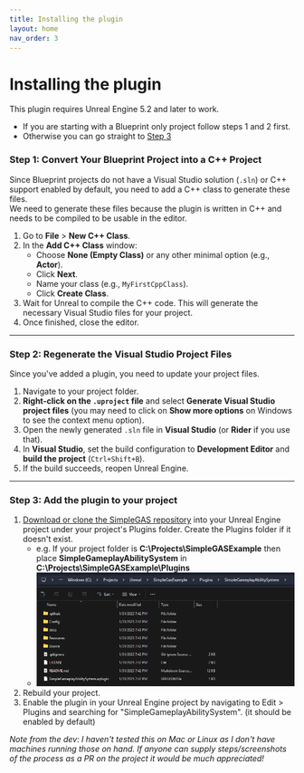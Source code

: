 ```yaml
---
title: Installing the plugin
layout: home
nav_order: 3
---
```


# Installing the plugin

This plugin requires Unreal Engine 5.2 and later to work.  
* If you are starting with a Blueprint only project follow steps 1 and 2 first.  
* Otherwise you can go straight to [Step 3](#step-3-installing-the-plugin-in-a-c-project)

### **Step 1: Convert Your Blueprint Project into a C++ Project**
Since Blueprint projects do not have a Visual Studio solution (`.sln`) or C++ support enabled by default, you need to add a C++ class to generate these files.  
We need to generate these files because the plugin is written in C++ and needs to be compiled to be usable in the editor.

1. Go to **File** > **New C++ Class**.
2. In the **Add C++ Class** window:
   - Choose **None (Empty Class)** or any other minimal option (e.g., **Actor**).
   - Click **Next**.
   - Name your class (e.g., `MyFirstCppClass`).
   - Click **Create Class**.
3. Wait for Unreal to compile the C++ code. This will generate the necessary Visual Studio files for your project.
4. Once finished, close the editor.

---

### **Step 2: Regenerate the Visual Studio Project Files**
Since you've added a plugin, you need to update your project files.

1. Navigate to your project folder.
2. **Right-click on the `.uproject` file** and select **Generate Visual Studio project files** (you may need to click on **Show more options** on Windows to see the context menu option).
3. Open the newly generated `.sln` file in **Visual Studio** (or **Rider** if you use that).
4. In **Visual Studio**, set the build configuration to **Development Editor** and **build the project** (`Ctrl+Shift+B`).
5. If the build succeeds, reopen Unreal Engine.

---

### **Step 3: Add the plugin to your project**

1. [Download or clone the SimpleGAS repository](https://github.com/strayTrain/SimpleGameplayAbilitySystem) into your Unreal Engine project under your project's Plugins folder. Create the Plugins folder if it doesn't exist. 
    - e.g. If your project folder is **C:\Projects\SimpleGASExample** then place **SimpleGameplayAbilitySystem** in **C:\Projects\SimpleGASExample\Plugins**
    - ![windows example of the project folder](images/installed_plugin_directory.png)
2. Rebuild your project.
3. Enable the plugin in your Unreal Engine project by navigating to Edit > Plugins and searching for "SimpleGameplayAbilitySystem". (it should be enabled by default)

*Note from the dev: I haven't tested this on Mac or Linux as I don't have machines running those on hand. If anyone can supply steps/screenshots of the process as a PR on the project it would be much appreciated!*